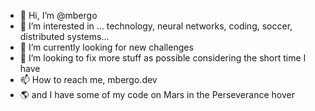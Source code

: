 - 👋 Hi, I’m @mbergo
- 👀 I’m interested in ... technology, neural networks, coding, soccer, distributed systems...
- 🌱 I’m currently looking for new challenges
- 💞️ I’m looking to fix more stuff as possible considering the short time I have
- 📫 How to reach me, mbergo.dev
- 🌎 and I have some of my code on Mars in the Perseverance hover

<!---
mbergo/mbergo is a ✨ special ✨ repository because its `README.md` (this file) appears on your GitHub profile.
You can click the Preview link to take a look at your changes.
--->
